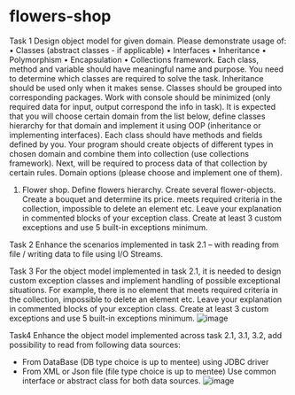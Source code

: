 # flowers-shop
Task 1
Design object model for given domain.
Please demonstrate usage of:
•	Classes (abstract classes - if applicable)
•	Interfaces
•	Inheritance
•	Polymorphism
•	Encapsulation
•	Collections framework.
Each class, method and variable should have meaningful name and purpose. You need to determine which classes are required to solve the task. Inheritance should be used only when it makes sense. Classes should be grouped into corresponding packages. Work with console should be minimized (only required data for input, output correspond the info in task). It is expected that you will choose certain domain from the list below, define classes hierarchy for that domain and implement it using OOP (inheritance or implementing interfaces). Each class should have methods and fields defined by you. Your program should create objects of different types in chosen domain and combine them into collection (use collections framework). Next, will be required to process data of that collection by certain rules.
Domain options (please choose and implement one of them).
1.	Flower shop. Define flowers hierarchy. Create several flower-objects. Create a bouquet and determine its price. 
 meets required criteria in the collection, impossible to delete an element etc. Leave your explanation in commented blocks of your exception class. Create at least 3 custom exceptions and use 5 built-in exceptions minimum.

Task 2
Enhance the scenarios implemented in task 2.1 – with reading from file / writing data to file using I/O Streams.

Task 3
For the object model implemented in task 2.1, it is needed to design custom exception classes and implement handling of possible exceptional situations. For example, there is no element that meets required criteria in the collection, impossible to delete an element etc. Leave your explanation in commented blocks of your exception class. Create at least 3 custom exceptions and use 5 built-in exceptions minimum.
![image](https://user-images.githubusercontent.com/74964686/113582510-24ce5d00-9631-11eb-9cc3-4f18fd969863.png)

Task4
Enhance the object model implemented across task 2.1, 3.1, 3.2, add possibility to read from following data sources:
- From DataBase (DB type choice is up to mentee) using JDBC driver
- From XML or Json file (file type choice is up to mentee)
Use common interface or abstract class for both data sources.
![image](https://user-images.githubusercontent.com/74964686/113582571-3283e280-9631-11eb-8851-dc757fa01a46.png)


